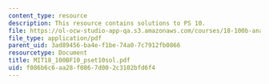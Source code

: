 ```yaml
---
content_type: resource
description: This resource contains solutions to PS 10.
file: https://ol-ocw-studio-app-qa.s3.amazonaws.com/courses/18-100b-analysis-i-fall-2010/f086b6c6aa28f0867d002c3102bfd6f4_MIT18_100BF10_pset10sol.pdf
file_type: application/pdf
parent_uid: 3ad89456-ba4e-f1be-74a0-7c7912fb0866
resourcetype: Document
title: MIT18_100BF10_pset10sol.pdf
uid: f086b6c6-aa28-f086-7d00-2c3102bfd6f4
---
```

